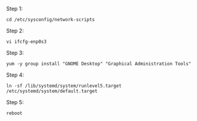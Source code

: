 Step 1:   
```  
cd /etc/sysconfig/network-scripts  
```  
Step 2:  
```  
vi ifcfg-enp0s3  
```  
Step 3:  
```
yum -y group install "GNOME Desktop" "Graphical Administration Tools"  
```  
Step 4:  
```  
ln -sf /lib/systemd/system/runlevel5.target /etc/systemd/system/default.target  
```   
Step 5:  
```
reboot  
```
